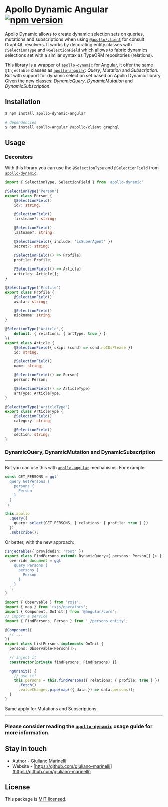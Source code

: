 # Apollo Dynamic Angular [![npm version](https://badge.fury.io/js/apollo-dynamic-angular.svg)](https://badge.fury.io/js/apollo-dynamic-angular)

Apollo Dynamic allows to create dynamic selection sets on queries, mutations and subscriptions when using [`@apollo/client`](https://github.com/apollographql/apollo-client) for consult GraphQL resolvers. It works by decorating entity classes with `@SelectionType` and `@SelectionField` which allows to fabric dynamics selections set with a similar syntax as TypeORM repositories (relations).

This library is a wrapper of [`apollo-dynamic`](https://github.com/giuliano-marinelli/apollo-dynamic) for Angular, it offer the same `@Injectable` classes as [`apollo-angular`](https://github.com/kamilkisiela/apollo-angular): _Query_, _Mutation_ and _Subscription_. But with support for dynamic selection set based on Apollo Dynamic library. Given the new classes: _DynamicQuery_, _DynamicMutation_ and _DynamicSubscription_.

## Installation

```bash
$ npm install apollo-dynamic-angular

# dependencies
$ npm install apollo-angular @apollo/client graphql
```

## Usage

### Decorators

With this library you can use the `@SelectionType` and `@SelectionField` from [`apollo-dynamic`](https://github.com/giuliano-marinelli/apollo-dynamic):

```typescript
import { SelectionType, SelectionField } from 'apollo-dynamic'

@SelectionType('Person')
export class Person {
    @SelectionField()
    id?: string;

    @SelectionField()
    firstname?: string;

    @SelectionField()
    lastname?: string;

    @SelectionField({ include: 'isSuperAgent' })
    secret?: string;

    @SelectionField(() => Profile)
    profile: Profile;

    @SelectionField(() => Article)
    articles: Article[];
}

@SelectionType('Profile')
export class Profile {
    @SelectionField()
    avatar: string;

    @SelectionField()
    nickname: string;
}

@SelectionType('Article',{
    default: { relations: { artType: true } }
})
export class Article {
    @SelectionField({ skip: (cond) => cond.noIDsPlease })
    id: string,

    @SelectionField()
    name: string;

    @SelectionField(() => Person)
    person: Person;

    @SelectionField(() => ArticleType)
    artType: ArticleType;
}

@SelectionType('ArticleType')
export class ArticleType {
    @SelectionField()
    category: string;

    @SelectionField()
    section: string;
}
```

### DynamicQuery, DynamicMutation and DynamicSubscription

---

But you can use this with [`apollo-angular`](https://github.com/kamilkisiela/apollo-angular) mechanisms. For example:

```typescript
const GET_PERSONS = gql`
  query GetPersons {
    persons {
      Person
    }
  }
`;
```

```typescript
this.apollo
  .query({
    query: select(GET_PERSONS, { relations: { profile: true } })
  })
  .subscribe();
```

Or better, with the new approach:

```typescript
@Injectable({ providedIn: 'root' })
export class FindPersons extends DynamicQuery<{ persons: Person[] }> {
  override document = gql`
    query Persons {
      persons {
        Person
      }
    }
  `;
}
```

```typescript
import { Observable } from 'rxjs';
import { map } from 'rxjs/operators';
import { Component, OnInit } from '@angular/core';
// import a service
import { FindPersons, Person } from './persons.entity';

@Component({
  // ...
})
export class ListPersons implements OnInit {
  persons: Observable<Person[]>;

  // inject it
  constructor(private findPersons: FindPersons) {}

  ngOnInit() {
    // use it!
    this.persons = this.findPersons({ relations: { profile: true } })
      .fetch()
      .valueChanges.pipe(map(({ data }) => data.persons));
  }
}
```

Same apply for Mutations and Subscriptions.

---

### Please consider reading the [`apollo-dynamic`](https://github.com/giuliano-marinelli/apollo-dynamic#readme) usage guide for more information.

## Stay in touch

- Author - [Giuliano Marinelli](https://www.linkedin.com/in/giuliano-marinelli/)
- Website - [https://github.com/giuliano-marinelli](https://github.com/giuliano-marinelli)

## License

This package is [MIT licensed](LICENSE).

